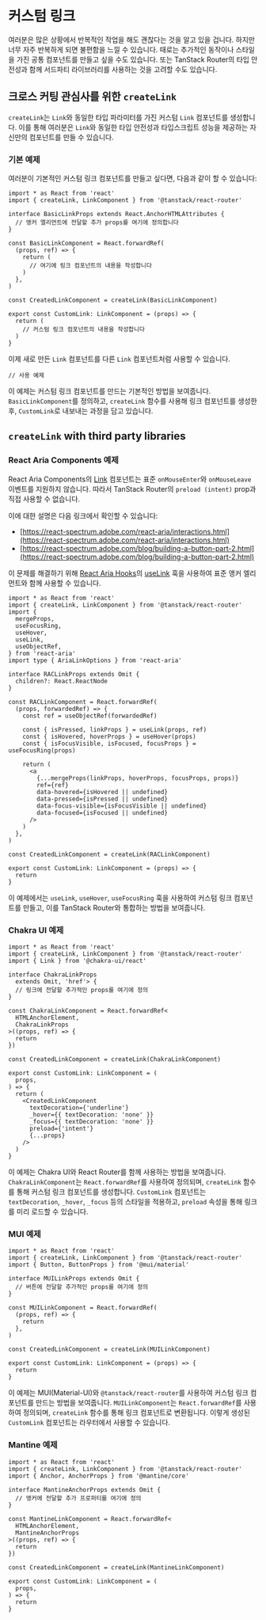 # 커스텀 링크

여러분은 많은 상황에서 반복적인 작업을 해도 괜찮다는 것을 알고 있을 겁니다. 하지만 너무 자주 반복하게 되면 불편함을 느낄 수 있습니다. 때로는 추가적인 동작이나 스타일을 가진 공통 컴포넌트를 만들고 싶을 수도 있습니다. 또는 TanStack Router의 타입 안전성과 함께 서드파티 라이브러리를 사용하는 것을 고려할 수도 있습니다.


## 크로스 커팅 관심사를 위한 `createLink`

`createLink`는 `Link`와 동일한 타입 파라미터를 가진 커스텀 `Link` 컴포넌트를 생성합니다. 이를 통해 여러분은 `Link`와 동일한 타입 안전성과 타입스크립트 성능을 제공하는 자신만의 컴포넌트를 만들 수 있습니다.


### 기본 예제

여러분이 기본적인 커스텀 링크 컴포넌트를 만들고 싶다면, 다음과 같이 할 수 있습니다:

```tsx
import * as React from 'react'
import { createLink, LinkComponent } from '@tanstack/react-router'

interface BasicLinkProps extends React.AnchorHTMLAttributes {
  // 앵커 엘리먼트에 전달할 추가 props를 여기에 정의합니다
}

const BasicLinkComponent = React.forwardRef(
  (props, ref) => {
    return (
      // 여기에 링크 컴포넌트의 내용을 작성합니다
    )
  },
)

const CreatedLinkComponent = createLink(BasicLinkComponent)

export const CustomLink: LinkComponent = (props) => {
  return (
    // 커스텀 링크 컴포넌트의 내용을 작성합니다
  )
}
```

이제 새로 만든 `Link` 컴포넌트를 다른 `Link` 컴포넌트처럼 사용할 수 있습니다.

```tsx
// 사용 예제
```

이 예제는 커스텀 링크 컴포넌트를 만드는 기본적인 방법을 보여줍니다. `BasicLinkComponent`를 정의하고, `createLink` 함수를 사용해 링크 컴포넌트를 생성한 후, `CustomLink`로 내보내는 과정을 담고 있습니다.


## `createLink` with third party libraries





### React Aria Components 예제

React Aria Components의 [Link](https://react-spectrum.adobe.com/react-aria/Link.html) 컴포넌트는 표준 `onMouseEnter`와 `onMouseLeave` 이벤트를 지원하지 않습니다. 따라서 TanStack Router의 `preload (intent)` prop과 직접 사용할 수 없습니다.

이에 대한 설명은 다음 링크에서 확인할 수 있습니다:

- [https://react-spectrum.adobe.com/react-aria/interactions.html](https://react-spectrum.adobe.com/react-aria/interactions.html)
- [https://react-spectrum.adobe.com/blog/building-a-button-part-2.html](https://react-spectrum.adobe.com/blog/building-a-button-part-2.html)

이 문제를 해결하기 위해 [React Aria Hooks](https://react-spectrum.adobe.com/react-aria/hooks.html)의 [useLink](https://react-spectrum.adobe.com/react-aria/useLink.html) 훅을 사용하여 표준 앵커 엘리먼트와 함께 사용할 수 있습니다.

```tsx
import * as React from 'react'
import { createLink, LinkComponent } from '@tanstack/react-router'
import {
  mergeProps,
  useFocusRing,
  useHover,
  useLink,
  useObjectRef,
} from 'react-aria'
import type { AriaLinkOptions } from 'react-aria'

interface RACLinkProps extends Omit {
  children?: React.ReactNode
}

const RACLinkComponent = React.forwardRef(
  (props, forwardedRef) => {
    const ref = useObjectRef(forwardedRef)

    const { isPressed, linkProps } = useLink(props, ref)
    const { isHovered, hoverProps } = useHover(props)
    const { isFocusVisible, isFocused, focusProps } = useFocusRing(props)

    return (
      <a
        {...mergeProps(linkProps, hoverProps, focusProps, props)}
        ref={ref}
        data-hovered={isHovered || undefined}
        data-pressed={isPressed || undefined}
        data-focus-visible={isFocusVisible || undefined}
        data-focused={isFocused || undefined}
      />
    )
  },
)

const CreatedLinkComponent = createLink(RACLinkComponent)

export const CustomLink: LinkComponent = (props) => {
  return 
}
```

이 예제에서는 `useLink`, `useHover`, `useFocusRing` 훅을 사용하여 커스텀 링크 컴포넌트를 만들고, 이를 TanStack Router와 통합하는 방법을 보여줍니다.


### Chakra UI 예제

```tsx
import * as React from 'react'
import { createLink, LinkComponent } from '@tanstack/react-router'
import { Link } from '@chakra-ui/react'

interface ChakraLinkProps
  extends Omit, 'href'> {
  // 링크에 전달할 추가적인 props를 여기에 정의
}

const ChakraLinkComponent = React.forwardRef<
  HTMLAnchorElement,
  ChakraLinkProps
>((props, ref) => {
  return 
})

const CreatedLinkComponent = createLink(ChakraLinkComponent)

export const CustomLink: LinkComponent = (
  props,
) => {
  return (
    <CreatedLinkComponent
      textDecoration={'underline'}
      _hover={{ textDecoration: 'none' }}
      _focus={{ textDecoration: 'none' }}
      preload={'intent'}
      {...props}
    />
  )
}
```

이 예제는 Chakra UI와 React Router를 함께 사용하는 방법을 보여줍니다. `ChakraLinkComponent`는 `React.forwardRef`를 사용하여 정의되며, `createLink` 함수를 통해 커스텀 링크 컴포넌트를 생성합니다. `CustomLink` 컴포넌트는 `textDecoration`, `_hover`, `_focus` 등의 스타일을 적용하고, `preload` 속성을 통해 링크를 미리 로드할 수 있습니다.


### MUI 예제

```tsx
import * as React from 'react'
import { createLink, LinkComponent } from '@tanstack/react-router'
import { Button, ButtonProps } from '@mui/material'

interface MUILinkProps extends Omit {
  // 버튼에 전달할 추가적인 props를 여기에 정의
}

const MUILinkComponent = React.forwardRef(
  (props, ref) => {
    return 
  },
)

const CreatedLinkComponent = createLink(MUILinkComponent)

export const CustomLink: LinkComponent = (props) => {
  return 
}
```

이 예제는 MUI(Material-UI)와 `@tanstack/react-router`를 사용하여 커스텀 링크 컴포넌트를 만드는 방법을 보여줍니다. `MUILinkComponent`는 `React.forwardRef`를 사용하여 정의되며, `createLink` 함수를 통해 링크 컴포넌트로 변환됩니다. 이렇게 생성된 `CustomLink` 컴포넌트는 라우터에서 사용할 수 있습니다.


### Mantine 예제

```tsx
import * as React from 'react'
import { createLink, LinkComponent } from '@tanstack/react-router'
import { Anchor, AnchorProps } from '@mantine/core'

interface MantineAnchorProps extends Omit {
  // 앵커에 전달할 추가 프로퍼티를 여기에 정의
}

const MantineLinkComponent = React.forwardRef<
  HTMLAnchorElement,
  MantineAnchorProps
>((props, ref) => {
  return 
})

const CreatedLinkComponent = createLink(MantineLinkComponent)

export const CustomLink: LinkComponent = (
  props,
) => {
  return 
}
```


